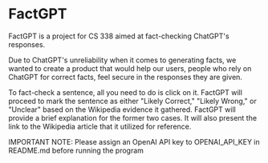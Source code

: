 # FactGPT
FactGPT is a project for CS 338 aimed at fact-checking ChatGPT's responses.

Due to ChatGPT's unreliability when it comes to generating facts, we wanted to create a product that would help our users, people who rely on ChatGPT for correct facts, feel secure in the responses they are given.

To fact-check a sentence, all you need to do is click on it. FactGPT will proceed to mark the sentence as either "Likely Correct," "Likely Wrong," or "Unclear" based on the Wikipedia evidence it gathered. FactGPT will provide a brief explanation for the former two cases. It will also present the link to the Wikipedia article that it utilized for reference.

IMPORTANT NOTE: Please assign an OpenAI API key to OPENAI_API_KEY in README.md before running the program